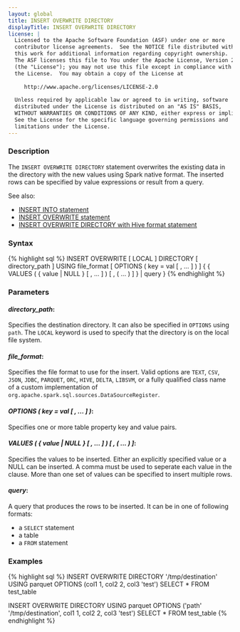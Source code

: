 ```yaml
---
layout: global
title: INSERT OVERWRITE DIRECTORY
displayTitle: INSERT OVERWRITE DIRECTORY
license: |
  Licensed to the Apache Software Foundation (ASF) under one or more
  contributor license agreements.  See the NOTICE file distributed with
  this work for additional information regarding copyright ownership.
  The ASF licenses this file to You under the Apache License, Version 2.0
  (the "License"); you may not use this file except in compliance with
  the License.  You may obtain a copy of the License at
 
     http://www.apache.org/licenses/LICENSE-2.0
 
  Unless required by applicable law or agreed to in writing, software
  distributed under the License is distributed on an "AS IS" BASIS,
  WITHOUT WARRANTIES OR CONDITIONS OF ANY KIND, either express or implied.
  See the License for the specific language governing permissions and
  limitations under the License.
---
```

### Description
The `INSERT OVERWRITE DIRECTORY` statement overwrites the existing data in the directory with the new values using Spark native format. The inserted rows can be specified by value expressions or result from a query.

See also:
  * [INSERT INTO statement](sql-ref-syntax-dml-insert-into.html)
  * [INSERT OVERWRITE statement](sql-ref-syntax-dml-insert-overwrite-table.html)
  * [INSERT OVERWRITE DIRECTORY with Hive format statement](sql-ref-syntax-dml-insert-overwrite-directory-hive.html)

### Syntax
{% highlight sql %}
INSERT OVERWRITE [ LOCAL ] DIRECTORY [ directory_path ]
    USING file_format [ OPTIONS ( key = val [ , ... ] ) ]
    { { VALUES ( { value | NULL } [ , ... ] ) [ , ( ... ) ] } | query }
{% endhighlight %}

### Parameters
#### ***directory_path***:
Specifies the destination directory. It can also be specified in `OPTIONS` using `path`. The `LOCAL` keyword is used to specify that the directory is on the local file system.

#### ***file_format***:
Specifies the file format to use for the insert. Valid options are `TEXT`, `CSV`, `JSON`, `JDBC`, `PARQUET`, `ORC`, `HIVE`, `DELTA`, `LIBSVM`, or a fully qualified class name of a custom implementation of `org.apache.spark.sql.sources.DataSourceRegister`.

#### ***OPTIONS ( key = val [ , ... ] )***:
Specifies one or more table property key and value pairs.

#### ***VALUES ( { value | NULL } [ , ... ] ) [ , ( ... ) ]***:
Specifies the values to be inserted. Either an explicitly specified value or a NULL can be inserted. A comma must be used to seperate each value in the clause. More than one set of values can be specified to insert multiple rows.

#### ***query***:
A query that produces the rows to be inserted. It can be in one of following formats:
- a `SELECT` statement
- a table
- a `FROM` statement

### Examples
{% highlight sql %}
INSERT OVERWRITE DIRECTORY '/tmp/destination'
    USING parquet
    OPTIONS (col1 1, col2 2, col3 'test')
    SELECT * FROM test_table

INSERT OVERWRITE DIRECTORY
    USING parquet
    OPTIONS ('path' '/tmp/destination', col1 1, col2 2, col3 'test')
    SELECT * FROM test_table
{% endhighlight %}

